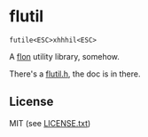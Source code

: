 
# flutil

```
futile<ESC>xhhhil<ESC>
```

A [flon](http://flon.io) utility library, somehow.

There's a [flutil.h](src/flutil.h), the doc is in there.


## License

MIT (see [LICENSE.txt](LICENSE.txt))

